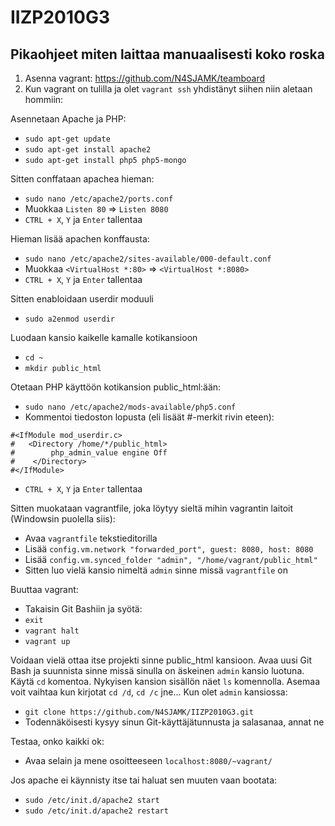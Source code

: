 # IIZP2010G3

## Pikaohjeet miten laittaa manuaalisesti koko roska

1. Asenna vagrant: https://github.com/N4SJAMK/teamboard
2. Kun vagrant on tulilla ja olet `vagrant ssh` yhdistänyt siihen niin aletaan hommiin:

Asennetaan Apache ja PHP:

* `sudo apt-get update`
* `sudo apt-get install apache2`
* `sudo apt-get install php5 php5-mongo`

Sitten conffataan apachea hieman:

* `sudo nano /etc/apache2/ports.conf`
* Muokkaa `Listen 80` => `Listen 8080`
* `CTRL + X`, `Y` ja `Enter` tallentaa

Hieman lisää apachen konffausta:

* `sudo nano /etc/apache2/sites-available/000-default.conf`
* Muokkaa `<VirtualHost *:80>` => `<VirtualHost *:8080>`
* `CTRL + X`, `Y` ja `Enter` tallentaa

Sitten enabloidaan userdir moduuli

* `sudo a2enmod userdir`

Luodaan kansio kaikelle kamalle kotikansioon

* `cd ~`
* `mkdir public_html`

Otetaan PHP käyttöön kotikansion public_html:ään:

* `sudo nano /etc/apache2/mods-available/php5.conf`
* Kommentoi tiedoston lopusta (eli lisäät #-merkit rivin eteen):

```
#<IfModule mod_userdir.c>
#   <Directory /home/*/public_html>
#        php_admin_value engine Off
#    </Directory>
#</IfModule>
```

* `CTRL + X`, `Y` ja `Enter` tallentaa

Sitten muokataan vagrantfile, joka löytyy sieltä mihin vagrantin laitoit (Windowsin puolella siis):

* Avaa `vagrantfile` tekstieditorilla
* Lisää `config.vm.network "forwarded_port", guest: 8080, host: 8080`
* Lisää `config.vm.synced_folder "admin", "/home/vagrant/public_html"`
* Sitten luo vielä kansio nimeltä `admin` sinne missä `vagrantfile` on

Buuttaa vagrant:

* Takaisin Git Bashiin ja syötä:
* `exit`
* `vagrant halt`
* `vagrant up`

Voidaan vielä ottaa itse projekti sinne public_html kansioon. Avaa uusi Git Bash ja suunnista sinne missä sinulla on äskeinen `admin` kansio luotuna. Käytä `cd` komentoa. Nykyisen kansion sisällön näet `ls` komennolla. Asemaa voit vaihtaa kun kirjotat `cd /d`, `cd /c` jne... Kun olet `admin` kansiossa:

* `git clone https://github.com/N4SJAMK/IIZP2010G3.git`
* Todennäköisesti kysyy sinun Git-käyttäjätunnusta ja salasanaa, annat ne

Testaa, onko kaikki ok:

* Avaa selain ja mene osoitteeseen `localhost:8080/~vagrant/`

Jos apache ei käynnisty itse tai haluat sen muuten vaan bootata:

* `sudo /etc/init.d/apache2 start`
* `sudo /etc/init.d/apache2 restart`
